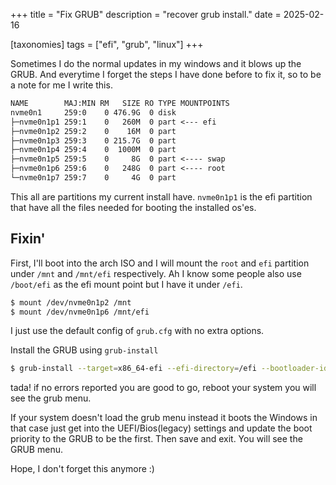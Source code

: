 +++
title = "Fix GRUB"
description = "recover grub install."
date = 2025-02-16

[taxonomies]
tags = ["efi", "grub", "linux"]
+++

Sometimes I do the normal updates in my windows and it blows up the GRUB. And everytime I forget the steps I have done before to fix it, so to be a note for me I write this.

```txt
NAME        MAJ:MIN RM   SIZE RO TYPE MOUNTPOINTS
nvme0n1     259:0    0 476.9G  0 disk
├─nvme0n1p1 259:1    0   260M  0 part <--- efi
├─nvme0n1p2 259:2    0    16M  0 part
├─nvme0n1p3 259:3    0 215.7G  0 part
├─nvme0n1p4 259:4    0  1000M  0 part
├─nvme0n1p5 259:5    0     8G  0 part <---- swap
├─nvme0n1p6 259:6    0   248G  0 part <---- root
└─nvme0n1p7 259:7    0     4G  0 part
```

This all are partitions my current install have. `nvme0n1p1` is the efi partition that have all the files needed for booting the installed os'es.

## Fixin'

First, I'll boot into the arch ISO and I will mount the `root` and `efi` partition under `/mnt` and `/mnt/efi` respectively. Ah I know some people also use `/boot/efi` as the efi mount point but I have it under `/efi`.

```bash
$ mount /dev/nvme0n1p2 /mnt
$ mount /dev/nvme0n1p6 /mnt/efi
```

I just use the default config of `grub.cfg` with no extra options.

Install the GRUB using `grub-install`

```bash
$ grub-install --target=x86_64-efi --efi-directory=/efi --bootloader-id=GRUB
```

tada! if no errors reported you are good to go, reboot your system you will see the grub menu.

If your system doesn't load the grub menu instead it boots the Windows in that case just get into the UEFI/Bios(legacy) settings and update the boot priority to the GRUB to be the first. Then save and exit. You will see the GRUB menu.

Hope, I don't forget this anymore :)

